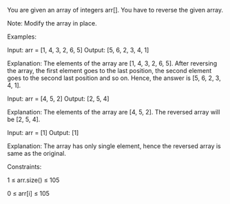 You are given an array of integers arr[]. You have to reverse the given array.

Note: Modify the array in place.

Examples:

Input: arr = [1, 4, 3, 2, 6, 5]
Output: [5, 6, 2, 3, 4, 1]

Explanation: The elements of the array are [1, 4, 3, 2, 6, 5]. After reversing the array, the first element goes to the last position, the second element goes to the second last position and so on. Hence, the answer is [5, 6, 2, 3, 4, 1].


Input: arr = [4, 5, 2]
Output: [2, 5, 4]

Explanation: The elements of the array are [4, 5, 2]. The reversed array will be [2, 5, 4].

Input: arr = [1]
Output: [1]

Explanation: The array has only single element, hence the reversed array is same as the original.

Constraints:

1 ≤ arr.size() ≤ 105

0 ≤ arr[i] ≤ 105
